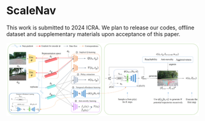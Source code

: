 # ScaleNav

This work is submitted to 2024 ICRA. We plan to release our codes, offline dataset and supplementary materials upon acceptance of this paper.

![Image](https://github.com/KubeEdge4Robotics/ScaleNav/blob/main/images/framework.png)
